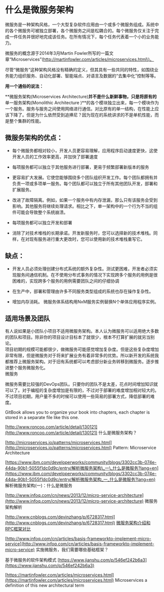 # 什么是微服务架构

微服务是一种架构风格，一个大型复杂软件应用由一个或多个微服务组成。系统中的各个微服务可被独立部署，各个微服务之间是松耦合的。每个微服务仅关注于完成一件任务并很好地完成该任务。在所有情况下，每个任务代表着一个小的业务能力。

微服务的概念源于2014年3月Martin Fowler所写的一篇文章“Microservices”\([http://martinfowler.com/articles/microservices.html\)。](http://martinfowler.com/articles/microservices.html%29。)

尽管“微服务”这种架构风格没有精确的定义，但其具有一些共同的特性，如围绕业务能力组织服务、自动化部署、智能端点、对语言及数据的“去集中化”控制等等。

**用一个通俗的说法：**

**微服务架构\(Microservices Architecture\)**并不是什么新鲜事物，只是将原有的**单一服务架构\(Monolithic Architecture \)**的各个模块独立出来，每一个模块作为一个服务。服务与服务之间使用网络进行通信。对比原有的单一结构，在性能上应该下降了。但是为什么依然受到追捧尼？因为现在的系统讲求的不是单机性能，而是整个集群的性能。

## 微服务架构的优点：

* 每个微服务都相对较小，开发人员更容易理解，应用程序启动速度更快，这使开发人员的工作效率更高，并加快了部署速度

* 每项服务都可以独立于其他服务进行部署，更易于频繁部署新版本的服务

* 更容易扩大发展。它使您能够围绕多个团队组织开发工作。每个团队都拥有并负责一项或多项单一服务。每个团队都可以独立于所有其他团队开发，部署和扩展服务。

* 改进了故障隔离。例如，如果一个服务中有内存泄漏，那么只有该服务会受到影响。其他服务将继续处理请求。相比之下，单一架构中的一个行为不当的组件可能会导致整个系统崩溃。

* 每项服务都可以独立开发和部署

* 消除了对技术堆栈的长期承诺。开发新服务时，您可以选择新的技术堆栈。同样，在对现有服务进行重大更改时，您可以使用新的技术堆栈重写它。

## 缺点：

* 开发人员必须处理创建分布式系统的额外复杂性。测试更困难，开发者必须实现服务间通信机制。在不使用分布式事务的情况下实现跨多个服务的用例是很困难的，实现跨多个服务的用例需要团队之间的仔细协调

* 在生产中，部署和管理由许多不同服务类型组成的系统也存在操作复杂性。

* 增加内存消耗。 微服务体系结构用NxM服务实例替换N个单体应用程序实例。

## 适用场景及团队

有人说如果是小团队小项目不适用微服务架构。本人认为微服务可以适用绝大多数的团队和项目。除非你的项目设计目标本了就很少，根本不打算扩展的就另当别论。  
项目初期的规模可能都很少，做微服务可能感觉增加复杂度。但是这些复杂度增加非常有限，但是微服务对于将来扩展业务有着非常多的优势。所以新开发的系统我都推荐上微服务架构。对于旧有系统都可以考虑部分新业务转移到微服务。逐步推进整个服务微服务化。  
微服务

微服务需要比较强的DevOps团队。只要你的团队不是太差，花点时间增加知识就可以了。对于编程的复杂度增加是有限的，不过对于部署的难度增加相对较大的。不过项目初期，用户量不多的时候可以使用一些简易的部署方式，降低部署的难度。



GitBook allows you to organize your book into chapters, each chapter is stored in a separate file like this one.

[http://www.roncoo.com/article/detail/130121](http://www.roncoo.com/article/detail/130121)  什么是微服务架构？

[http://microservices.io/patterns/microservices.html](http://microservices.io/patterns/microservices.html)  Pattern: Microservice Architecture

[https://www.ibm.com/developerworks/community/blogs/3302cc3b-074e-44da-90b1-5055f1dc0d9c/entry/解析微服务架构\_一\_什么是微服务?lang=en](https://www.ibm.com/developerworks/community/blogs/3302cc3b-074e-44da-90b1-5055f1dc0d9c/entry/解析微服务架构_一_什么是微服务?lang=en)  解析微服务架构\(一\)：什么是微服务

[http://www.infoq.com/cn/news/2013/12/micro-service-architecture](http://www.infoq.com/cn/news/2013/12/micro-service-architecture)  微服务架构解析

[http://www.cnblogs.com/devinzhang/p/6728317.html](http://www.cnblogs.com/devinzhang/p/6728317.html)  [微服务架构介绍和RPC框架对比](http://www.cnblogs.com/devinzhang/p/6728317.html)

[http://www.infoq.com/cn/articles/basis-frameworkto-implement-micro-service](http://www.infoq.com/cn/articles/basis-frameworkto-implement-micro-service)  实施微服务，我们需要哪些基础框架？

基于微服务的软件架构模式 [https://www.jianshu.com/p/546ef242b6a3](https://www.jianshu.com/p/546ef242b6a3)

[https://martinfowler.com/articles/microservices.html](https://martinfowler.com/articles/microservices.html)  Microservices a definition of this new architectural term

